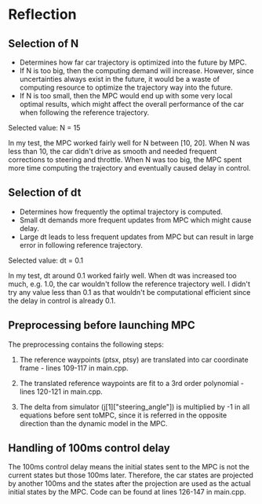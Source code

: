 # Reflection

## Selection of N

* Determines how far car trajectory is optimized into the future by MPC.
* If N is too big, then the computing demand will increase. However, since uncertainties always exist in the future, it would be a waste of computing resource to optimize the trajectory way into the future.
* If N is too small, then the MPC would end up with some very local optimal results, which might affect the overall performance of the car when following the reference trajectory.

Selected value: N = 15

In my test, the MPC worked fairly well for N between [10, 20]. When N was less than 10, the car didn't drive as smooth and needed frequent corrections to steering and throttle. When N was too big, the MPC spent more time computing the trajectory and eventually caused delay in control.

## Selection of dt

* Determines how frequently the optimal trajectory is computed.
* Small dt demands more frequent updates from MPC which might cause delay.
* Large dt leads to less frequent updates from MPC but can result in large error in following reference trajectory.

Selected value: dt = 0.1

In my test, dt around 0.1 worked fairly well. When dt was increased too much, e.g. 1.0, the car wouldn't follow the reference trajectory well. I didn't try any value less than 0.1 as that wouldn't be computational efficient since the delay in control is already 0.1.


## Preprocessing before launching MPC

The preprocessing contains the following steps:

1. The reference waypoints (ptsx, ptsy) are translated into car coordinate frame - lines 109-117 in main.cpp.

2. The translated reference waypoints are fit to a 3rd order polynomial - lines 120-121 in main.cpp.

3. The delta from simulator (j[1]["steering_angle"]) is multiplied by -1 in all equations before sent toMPC, since it is referred in the opposite direction than the dynamic model in the MPC.

## Handling of 100ms control delay

The 100ms control delay means the initial states sent to the MPC is not the current states but those 100ms later. Therefore, the car states are projected by another 100ms and the states after the projection are used as the actual initial states by the MPC. Code can be found at lines 126-147 in main.cpp.


